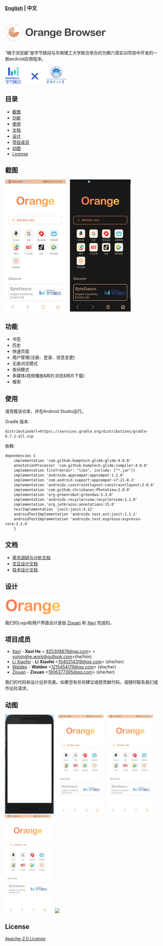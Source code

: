 ### [English](https://github.com/HeXavi8/Orange-Browser) | 中文
# <img src='../images/title.png' height='60'/>

“橘子浏览器”是字节跳动与华南理工大学联合举办的为期六周实训项目中开发的一款android应用程序。

<img src='../images/unity.png' height='60'/>


## 目录
* [截图](#Snapshots)
* [功能](#Functions)
* [使用](#Usage)
* [文档](#Documentations)
* [设计](#Design)
* [项目成员](#Project_Members)
* [动图](#Gifs)
* [License](#License)


## 截图 <a name="Snapshots"></a>

<img src='../images/home_light.png' width='200'/>&emsp;<img src='../images/home_dark.png' width='200'/>

## 功能 <a name="Functions"></a>

* 书签
* 历史
* 快速页面
* 用户管理(注册、登录、信息变更)
* 无痕浏览模式
* 夜间模式
* 多媒体(视频播放&照片浏览&照片下载)
* 搜索

## 使用 <a name="Usage"></a>

请克隆该仓库，并在Android Studio运行。

Gradle 版本:
```
distributionUrl=https\://services.gradle.org/distributions/gradle-6.7.1-all.zip
```
依赖:
```
dependencies {
    implementation 'com.github.bumptech.glide:glide:4.8.0'
    annotationProcessor 'com.github.bumptech.glide:compiler:4.8.0'
    implementation fileTree(dir: "libs", include: ["*.jar"])
    implementation 'androidx.appcompat:appcompat:1.2.0'
    implementation 'com.android.support:appcompat-v7:21.0.3'
    implementation 'androidx.constraintlayout:constraintlayout:2.0.4'
    implementation 'com.github.chrisbanes:PhotoView:2.0.0'
    implementation 'org.greenrobot:greendao:3.3.0'
    implementation 'androidx.recyclerview:recyclerview:1.1.0'
    implementation 'org.jetbrains:annotations:15.0'
    testImplementation 'junit:junit:4.12'
    androidTestImplementation 'androidx.test.ext:junit:1.1.2'
    androidTestImplementation 'androidx.test.espresso:espresso-core:3.3.0'
    }
```

## 文档 <a name="Documentations"></a>
* [需求调研与分析文档](https://gmja06lqlv.feishu.cn/docs/doccnHKdKTbgC3bJ3vR0YWX3pdh#)
* [交互设计文档](https://gmja06lqlv.feishu.cn/docs/doccnL7AnOJU59VLdlAdy6n4DXc#)
* [技术设计文档](https://gmja06lqlv.feishu.cn/docs/doccnA3Ya4Bk4qzcJY2D772wJcb#)

## 设计 <a name="Design"></a>

<img src='../images/logo_text.png' height='60'/>

我们的Logo和用户界面设计是由 [Zixuan](https://github.com/coddlly) 和 [Xavi](https://github.com/HeXavi8) 完成的。

## 项目成员 <a name="Project_Members"></a>

- [Xavi](https://github.com/HeXavi8) - **Xavi He** &lt; 825308876@qq.com&gt; &lt; yuminghe.work@outlook.com&gt;(he/him)
- [Li Xiaofei](https://github.com/Makka-Pakka111) - **Li Xiaofei** &lt;1040314319@qq.com&gt; (she/her)
- [Walden](https://github.com/Aoliao-w) - **Walden** &lt;1215454179@qq.com&gt; (she/her)
- [Zixuan](https://github.com/coddlly) - **Zixuan** &lt;1906377395@qq.com&gt; (she/her)

我们的代码和设计远非完美。如果您有任何建议或想贡献代码，请随时联系我们或作出拉请求。 </br>

## 动图
<img src='../images/splash.gif' width='160'/>&emsp;<img src='../images/search.gif' width='150'/>&emsp;<img src='../images/history_bookmark.gif' width='150'/>&emsp;<img src='../images/quick_page.gif' width='150'/>&emsp;<img src='../images/dark_mode.gif' width='150'/>

## License <a name="License"></a>
[Apache-2.0 License](./LICENSE)
